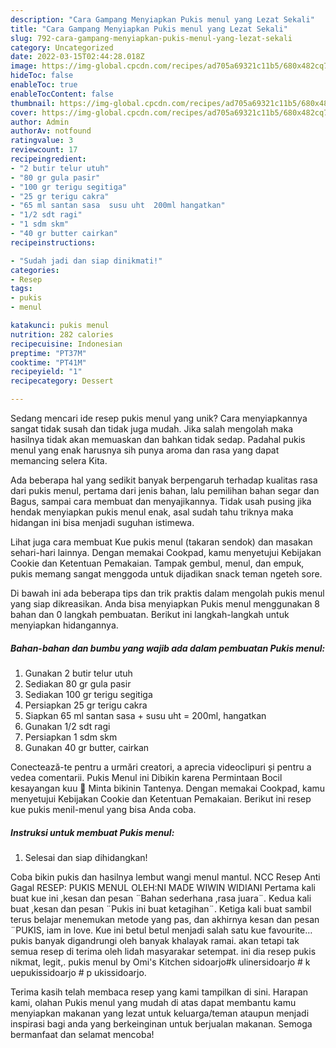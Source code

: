 ```yaml
---
description: "Cara Gampang Menyiapkan Pukis menul yang Lezat Sekali"
title: "Cara Gampang Menyiapkan Pukis menul yang Lezat Sekali"
slug: 792-cara-gampang-menyiapkan-pukis-menul-yang-lezat-sekali
category: Uncategorized
date: 2022-03-15T02:44:28.018Z
image: https://img-global.cpcdn.com/recipes/ad705a69321c11b5/680x482cq70/pukis-menul-foto-resep-utama.jpg
hideToc: false
enableToc: true
enableTocContent: false
thumbnail: https://img-global.cpcdn.com/recipes/ad705a69321c11b5/680x482cq70/pukis-menul-foto-resep-utama.jpg
cover: https://img-global.cpcdn.com/recipes/ad705a69321c11b5/680x482cq70/pukis-menul-foto-resep-utama.jpg
author: Admin
authorAv: notfound
ratingvalue: 3
reviewcount: 17
recipeingredient:
- "2 butir telur utuh"
- "80 gr gula pasir"
- "100 gr terigu segitiga"
- "25 gr terigu cakra"
- "65 ml santan sasa  susu uht  200ml hangatkan"
- "1/2 sdt ragi"
- "1 sdm skm"
- "40 gr butter cairkan"
recipeinstructions:

- "Sudah jadi dan siap dinikmati!"
categories:
- Resep
tags:
- pukis
- menul

katakunci: pukis menul 
nutrition: 282 calories
recipecuisine: Indonesian
preptime: "PT37M"
cooktime: "PT41M"
recipeyield: "1"
recipecategory: Dessert

---
```





Sedang mencari ide resep pukis menul yang unik? Cara menyiapkannya sangat tidak susah dan tidak juga mudah. Jika salah mengolah maka hasilnya tidak akan memuaskan dan bahkan tidak sedap. Padahal pukis menul yang enak harusnya sih punya aroma dan rasa yang dapat memancing selera Kita.





Ada beberapa hal yang sedikit banyak berpengaruh terhadap kualitas rasa dari pukis menul, pertama dari jenis bahan, lalu pemilihan bahan segar dan Bagus, sampai cara membuat dan menyajikannya. Tidak usah pusing jika hendak menyiapkan pukis menul enak,      asal sudah tahu triknya maka hidangan ini bisa menjadi suguhan istimewa.














Lihat juga cara membuat Kue pukis menul (takaran sendok) dan masakan sehari-hari lainnya. Dengan memakai Cookpad, kamu menyetujui Kebijakan Cookie dan Ketentuan Pemakaian. Tampak gembul, menul, dan empuk, pukis memang sangat menggoda untuk dijadikan snack teman ngeteh sore.






Di bawah ini ada beberapa tips dan trik praktis dalam mengolah pukis menul yang siap dikreasikan. Anda bisa menyiapkan Pukis menul menggunakan 8 bahan dan 0 langkah pembuatan. Berikut ini langkah-langkah untuk menyiapkan hidangannya.

<!--inarticleads1-->

##### Bahan-bahan dan bumbu yang wajib ada dalam pembuatan Pukis menul:

1. Gunakan 2 butir telur utuh
1. Sediakan 80 gr gula pasir
1. Sediakan 100 gr terigu segitiga
1. Persiapkan 25 gr terigu cakra
1. Siapkan 65 ml santan sasa + susu uht = 200ml, hangatkan
1. Gunakan 1/2 sdt ragi
1. Persiapkan 1 sdm skm
1. Gunakan 40 gr butter, cairkan


Conectează-te pentru a urmări creatori, a aprecia videoclipuri și pentru a vedea comentarii. Pukis Menul ini Dibikin karena Permintaan Bocil kesayangan kuu 🙂 Minta bikinin Tantenya. Dengan memakai Cookpad, kamu menyetujui Kebijakan Cookie dan Ketentuan Pemakaian. Berikut ini resep kue pukis menil-menul yang bisa Anda coba. 

<!--inarticleads2-->

##### Instruksi untuk membuat Pukis menul:


1. Selesai dan siap dihidangkan!

Coba bikin pukis dan hasilnya lembut wangi menul mantul. NCC Resep Anti Gagal RESEP: PUKIS MENUL OLEH:NI MADE WIWIN WIDIANI Pertama kali buat kue ini ,kesan dan pesan ¨Bahan sederhana ,rasa juara¨. Kedua kali buat ,kesan dan pesan ¨Pukis ini buat ketagihan¨. Ketiga kali buat sambil terus belajar menemukan metode yang pas, dan akhirnya kesan dan pesan ¨PUKIS, iam in love. Kue ini betul betul menjadi salah satu kue favourite… pukis banyak digandrungi oleh banyak khalayak ramai. akan tetapi tak semua resep di terima oleh lidah masyarakar setempat. ini dia resep pukis nikmat, legit,. pukis menul by Omi&#39;s Kitchen sidoarjo#k ulinersidoarjo # k uepukissidoarjo # p ukissidoarjo. 

Terima kasih telah membaca resep yang kami tampilkan di sini. Harapan kami, olahan Pukis menul yang mudah di atas dapat membantu kamu menyiapkan makanan yang lezat untuk keluarga/teman ataupun menjadi inspirasi bagi anda yang berkeinginan untuk berjualan makanan. Semoga bermanfaat dan selamat mencoba!
